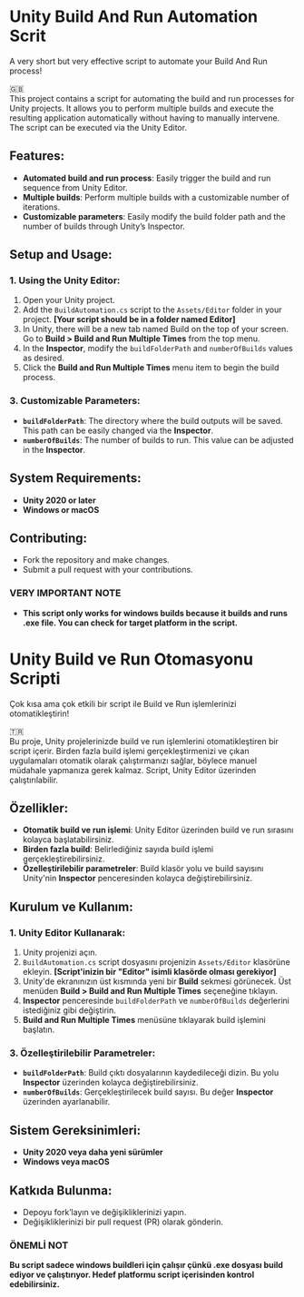 # Unity Build And Run Automation Scrit
A very short but very effective script to automate your Build And Run process!

:uk:	
This project contains a script for automating the build and run processes for Unity projects. It allows you to perform multiple builds and execute the resulting application automatically without having to manually intervene. The script can be executed via the Unity Editor.

## Features:
- **Automated build and run process**: Easily trigger the build and run sequence from Unity Editor.
- **Multiple builds**: Perform multiple builds with a customizable number of iterations.
- **Customizable parameters**: Easily modify the build folder path and the number of builds through Unity’s Inspector.

## Setup and Usage:

### 1. Using the Unity Editor:
1. Open your Unity project.
2. Add the `BuildAutomation.cs` script to the `Assets/Editor` folder in your project. **[Your script should be in a folder named Editor]**
3. In Unity, there will be a new tab named Build on the top of your screen. Go to **Build > Build and Run Multiple Times** from the top menu.
4. In the **Inspector**, modify the `buildFolderPath` and `numberOfBuilds` values as desired.
5. Click the **Build and Run Multiple Times** menu item to begin the build process.

### 3. Customizable Parameters:
- **`buildFolderPath`**: The directory where the build outputs will be saved. This path can be easily changed via the **Inspector**.
- **`numberOfBuilds`**: The number of builds to run. This value can be adjusted in the **Inspector**.

## System Requirements:
- **Unity 2020 or later**
- **Windows or macOS**

## Contributing:
- Fork the repository and make changes.
- Submit a pull request with your contributions.

### VERY IMPORTANT NOTE
- **This script only works for windows builds because it builds and runs .exe file. You can check for target platform in the script.**





# Unity Build ve Run Otomasyonu Scripti

Çok kısa ama çok etkili bir script ile Build ve Run işlemlerinizi otomatikleştirin!

:tr:  
Bu proje, Unity projelerinizde build ve run işlemlerini otomatikleştiren bir script içerir. Birden fazla build işlemi gerçekleştirmenizi ve çıkan uygulamaları otomatik olarak çalıştırmanızı sağlar, böylece manuel müdahale yapmanıza gerek kalmaz. Script, Unity Editor üzerinden çalıştırılabilir.

## Özellikler:
- **Otomatik build ve run işlemi**: Unity Editor üzerinden build ve run sırasını kolayca başlatabilirsiniz.
- **Birden fazla build**: Belirlediğiniz sayıda build işlemi gerçekleştirebilirsiniz.
- **Özelleştirilebilir parametreler**: Build klasör yolu ve build sayısını Unity'nin **Inspector** penceresinden kolayca değiştirebilirsiniz.

## Kurulum ve Kullanım:

### 1. Unity Editor Kullanarak:
1. Unity projenizi açın.
2. `BuildAutomation.cs` script dosyasını projenizin `Assets/Editor` klasörüne ekleyin. **[Script'inizin bir "Editor" isimli klasörde olması gerekiyor]**
3. Unity'de ekranınızın üst kısmında yeni bir **Build** sekmesi görünecek. Üst menüden **Build > Build and Run Multiple Times** seçeneğine tıklayın.
4. **Inspector** penceresinde `buildFolderPath` ve `numberOfBuilds` değerlerini istediğiniz gibi değiştirin.
5. **Build and Run Multiple Times** menüsüne tıklayarak build işlemini başlatın.

### 3. Özelleştirilebilir Parametreler:
- **`buildFolderPath`**: Build çıktı dosyalarının kaydedileceği dizin. Bu yolu **Inspector** üzerinden kolayca değiştirebilirsiniz.
- **`numberOfBuilds`**: Gerçekleştirilecek build sayısı. Bu değer **Inspector** üzerinden ayarlanabilir.

## Sistem Gereksinimleri:
- **Unity 2020 veya daha yeni sürümler**
- **Windows veya macOS**

## Katkıda Bulunma:
- Depoyu fork’layın ve değişikliklerinizi yapın.
- Değişikliklerinizi bir pull request (PR) olarak gönderin.

### ÖNEMLİ NOT
**Bu script sadece windows buildleri için çalışır çünkü .exe dosyası build ediyor ve çalıştırıyor. Hedef platformu script içerisinden kontrol edebilirsiniz.**

